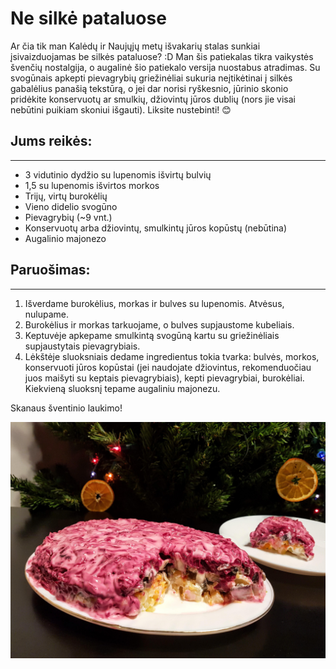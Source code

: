 # Ne silkė pataluose

Ar čia tik man Kalėdų ir Naujųjų metų išvakarių stalas sunkiai įsivaizduojamas be silkės pataluose? :D Man šis patiekalas tikra vaikystės švenčių nostalgija, o augalinė šio patiekalo versija nuostabus atradimas. Su svogūnais apkepti pievagrybių griežinėliai sukuria neįtikėtinai į silkės gabalėlius panašią tekstūrą, o jei dar norisi ryškesnio, jūrinio skonio pridėkite konservuotų ar smulkių, džiovintų jūros dublių (nors jie visai nebūtini puikiam skoniui išgauti). Liksite nustebinti! 😊 

## Jums reikės:
<hr/>

* 3 vidutinio dydžio su lupenomis išvirtų bulvių
* 1,5 su lupenomis išvirtos morkos
* Trijų, virtų burokėlių
* Vieno didelio svogūno
* Pievagrybių (~9 vnt.)
* Konservuotų arba džiovintų, smulkintų jūros kopūstų (nebūtina)
* Augalinio majonezo

## Paruošimas:
<hr/>

1. Išverdame burokėlius, morkas ir bulves su lupenomis. Atvėsus, nulupame.
2. Burokėlius ir morkas tarkuojame, o bulves supjaustome kubeliais.
3. Keptuvėje apkepame smulkintą svogūną kartu su griežinėliais supjaustytais pievagrybiais.
4. Lėkštėje sluoksniais dedame ingredientus tokia tvarka: bulvės, morkos, konservuoti jūros kopūstai (jei naudojate džiovintus, rekomenduočiau juos maišyti su keptais pievagrybiais), kepti pievagrybiai, burokėliai. Kiekvieną sluoksnį tepame augaliniu majonezu.

Skanaus šventinio laukimo!

![name](../../pav/ne_silke_pataluose.jpg)